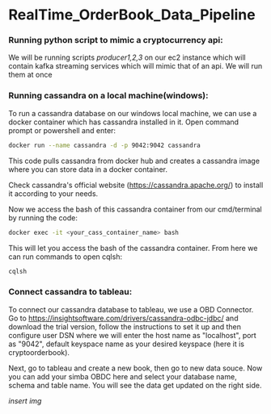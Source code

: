 # RealTime_OrderBook_Data_Pipeline


### Running python script to mimic a cryptocurrency api:
We will be running scripts *producer1,2,3* on our ec2 instance which will contain kafka streaming services which will mimic that of an api. We will run them at once 

### Running cassandra on a local machine(windows):
To run a cassandra database on our windows local machine, we can use a docker container which has cassandra installed in it. Open command prompt or powershell and enter:

```bash
docker run --name cassandra -d -p 9042:9042 cassandra
```
This code pulls cassandra from docker hub and creates a cassandra image where you can store data in a docker container.

Check cassandra's official website (https://cassandra.apache.org/) to install it according to your needs.

Now we access the bash of this cassandra container from our cmd/terminal by running the code:
```bash
docker exec -it <your_cass_container_name> bash
```
This will let you access the bash of the cassandra container. From here we can run commands to open cqlsh:

```bash
cqlsh
```

### Connect cassandra to tableau:
To connect our cassandra database to tableau, we use a OBD Connector. Go to https://insightsoftware.com/drivers/cassandra-odbc-jdbc/ and download the trial version, follow the instructions to set it up and
then configure user DSN where we will enter the host name as "localhost", port as "9042", default keyspace name as your desired keyspace (here it is cryptoorderbook).

Next, go to tableau and create a new book, then go to new data souce. Now you can add your simba OBDC here and select your database name, schema and table name. You will see the data get updated on the right side.

*insert img*

